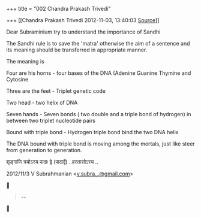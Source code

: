 +++
title = "002 Chandra Prakash Trivedi"

+++
[[Chandra Prakash Trivedi	2012-11-03, 13:40:03 [Source](https://groups.google.com/g/bvparishat/c/iIp0yWaO9Mk)]]



Dear Subraminium try to understand the importance of Sandhi  
  
The Sandhi rule is to save the 'matra' otherwise the aim of a sentence and its meaning should be transferred in appropriate manner.  
  
The meaning is  
  
Four are his horns - four bases of the DNA (Adenine Guanine Thymine and Cytosine  
  
Three are the feet - Triplet genetic code  
  
Two head - two helix of DNA  
  
Seven hands - Seven bonds ( two double and a triple bond of hydrogen) in between two triplet nucleotide pairs  
  
Bound with triple bond - Hydrogen triple bond bind the two DNA helix  
  
The DNA bound with triple bond is moving among the mortals, just like steer from generation to generation.  

  
शृङ्गाणि त्रयोऽस्य पादाः द्वे (पादार्द्वे) ..हस्तासोऽस्य ..

  
  

2012/11/3 V Subrahmanian \<[v.subra...@gmail.com]()\>  



> --  



